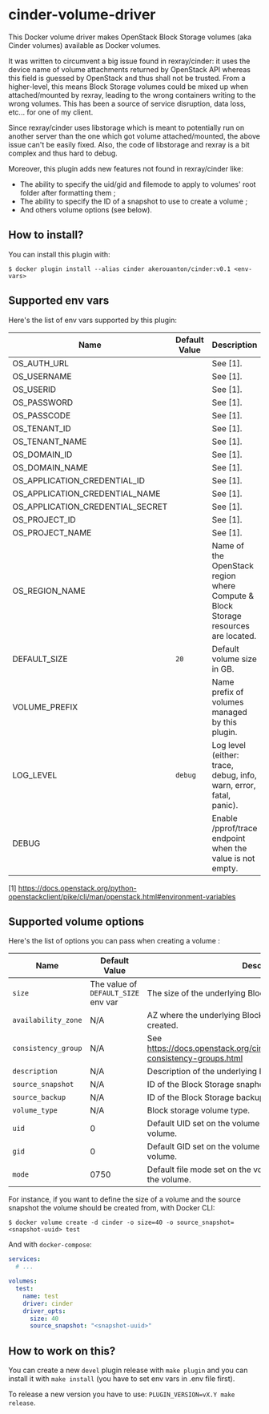# cinder-volume-driver

This Docker volume driver makes OpenStack Block Storage volumes (aka Cinder volumes)
available as Docker volumes.

It was written to circumvent a big issue found in rexray/cinder: it uses the
device name of volume attachments returned by OpenStack API whereas this field
is guessed by OpenStack and thus shall not be trusted. From a higher-level,
this means Block Storage volumes could be mixed up when attached/mounted by
rexray, leading to the wrong containers writing to the wrong volumes. This has
been a source of service disruption, data loss, etc... for one of my client.

Since rexray/cinder uses libstorage which is meant to potentially run on another
server than the one which got volume attached/mounted, the above issue can't be
easily fixed. Also, the code of libstorage and rexray is a bit complex and
thus hard to debug.

Moreover, this plugin adds new features not found in rexray/cinder like:

* The ability to specify the uid/gid and filemode to apply to volumes' root folder after formatting them ;
* The ability to specify the ID of a snapshot to use to create a volume ;
* And others volume options (see below).

## How to install?

You can install this plugin with:

```
$ docker plugin install --alias cinder akerouanton/cinder:v0.1 <env-vars>
```

## Supported env vars

Here's the list of env vars supported by this plugin:

| Name                             | Default Value | Description                                                                       |
|----------------------------------|---------------|-----------------------------------------------------------------------------------|
| OS_AUTH_URL                      |               | See [1].                                                                          |
| OS_USERNAME                      |               | See [1].                                                                          |
| OS_USERID                        |               | See [1].                                                                          |
| OS_PASSWORD                      |               | See [1].                                                                          |
| OS_PASSCODE                      |               | See [1].                                                                          |
| OS_TENANT_ID                     |               | See [1].                                                                          |
| OS_TENANT_NAME                   |               | See [1].                                                                          |
| OS_DOMAIN_ID                     |               | See [1].                                                                          |
| OS_DOMAIN_NAME                   |               | See [1].                                                                          |
| OS_APPLICATION_CREDENTIAL_ID     |               | See [1].                                                                          |
| OS_APPLICATION_CREDENTIAL_NAME   |               | See [1].                                                                          |
| OS_APPLICATION_CREDENTIAL_SECRET |               | See [1].                                                                          |
| OS_PROJECT_ID                    |               | See [1].                                                                          |
| OS_PROJECT_NAME                  |               | See [1].                                                                          |
| OS_REGION_NAME                   |               | Name of the OpenStack region where Compute & Block Storage resources are located. |
| DEFAULT_SIZE                     | `20`          | Default volume size in GB.                                                        |
| VOLUME_PREFIX                    |               | Name prefix of volumes managed by this plugin.                                    |
| LOG_LEVEL                        | `debug`       | Log level (either: trace, debug, info, warn, error, fatal, panic).                |
| DEBUG                            |               | Enable /pprof/trace endpoint when the value is not empty.                         |

[1] https://docs.openstack.org/python-openstackclient/pike/cli/man/openstack.html#environment-variables

## Supported volume options

Here's the list of options you can pass when creating a volume :

| Name                | Default Value                       | Description                                                                             |
|---------------------|-------------------------------------|-----------------------------------------------------------------------------------------|
| `size`              | The value of `DEFAULT_SIZE` env var | The size of the underlying Block Storage volume.                                        |
| `availability_zone` | N/A                                 | AZ where the underlying Block Storage volume should be created.                         |
| `consistency_group` | N/A                                 | See https://docs.openstack.org/cinder/latest/admin/blockstorage-consistency-groups.html |
| `description`       | N/A                                 | Description of the underlying Block Storage volume.                                     |
| `source_snapshot`   | N/A                                 | ID of the Block Storage snaphost used to create the volume.                             |
| `source_backup`     | N/A                                 | ID of the Block Storage backup used to create the volume.                               |
| `volume_type`       | N/A                                 | Block storage volume type.                                                              |
| `uid`               | 0                                   | Default UID set on the volume root dir after formatting the volume.                     |
| `gid`               | 0                                   | Default GID set on the volume root dir after formatting the volume.                     |
| `mode`              | 0750                                | Default file mode set on the volume root dir after formatting the volume.               |

For instance, if you want to define the size of a volume and the source snapshot the volume should be created from, with Docker CLI:

```
$ docker volume create -d cinder -o size=40 -o source_snapshot=<snapshot-uuid> test
```

And with `docker-compose`:

```yaml
services:
  # ...

volumes:
  test:
    name: test
    driver: cinder
    driver_opts:
      size: 40
      source_snapshot: "<snapshot-uuid>"
```

## How to work on this?

You can create a new `devel` plugin release with `make plugin` and you can
install it with `make install` (you have to set env vars in .env file first).

To release a new version you have to use: `PLUGIN_VERSION=vX.Y make release`.
